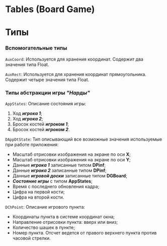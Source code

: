 # Tables (Board Game)
Типы
=======
### Вспомогательные типы


`AuxCoord`: Используется для хранения координат.
Содержит два значения типа Float.

`AuxRect`: Используется для хранения координат прямоугольника.
Содержит четыре значения типа Float.

### Типы абстракции игры ***"Нарды"***
`AppStates`: Описание состояния игры:
1. Ход ***игрока 1***;
2. Ход ***игрока 2***;
3. Бросок костей ***игроком 1***;
4. Бросок костей ***игроком 2***.

`DAppDtState`: Тип описывающий все возможные значения используемые при работе приложения:
- Масштаб отрисовки изображения на экране по оси **X**;
- Масштаб отрисовки изображения на экране по оси **Y**;
- Данные ***игрока 1*** записанные типом **DPinf**;
- Данные ***игрока 2*** записанные типом **DPinf**;
- Данные ***игровой доски*** записанные типом **DGBoard**;
- ***Состояние игры*** с типом **AppStates**;
- Время с последнего обновления кадра;
- Цифра на первой кости;
- Цифра на второй кости.

`DChPoint`: Описание игрового пункта:    
- Координаты пункта в системе координат окна;
- Направление отрисовки пункта: вверх или вниз;
- Количество шашек в пункте;
- Номер пункта. Отсчет ведется от правого верхнего пункта против часовой стрелки.
